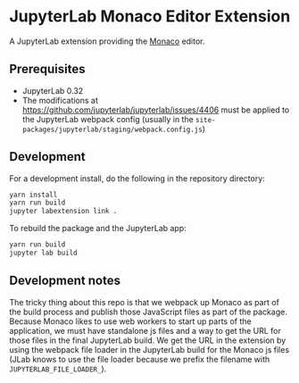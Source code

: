 # JupyterLab Monaco Editor Extension

A JupyterLab extension providing the [Monaco](https://github.com/Microsoft/monaco-editor/) editor.

## Prerequisites

* JupyterLab 0.32
* The modifications at https://github.com/jupyterlab/jupyterlab/issues/4406 must be applied to the JupyterLab webpack config (usually in the `site-packages/jupyterlab/staging/webpack.config.js`)

## Development

For a development install, do the following in the repository directory:

```bash
yarn install
yarn run build
jupyter labextension link .
```

To rebuild the package and the JupyterLab app:

```bash
yarn run build
jupyter lab build
```

## Development notes

The tricky thing about this repo is that we webpack up Monaco as part of the build process and publish those JavaScript files as part of the package. Because Monaco likes to use web workers to start up parts of the application, we must have standalone js files and a way to get the URL for those files in the final JupyterLab build. We get the URL in the extension by using the webpack file loader in the JupyterLab build for the Monaco js files (JLab knows to use the file loader because we prefix the filename with `JUPYTERLAB_FILE_LOADER_`).

